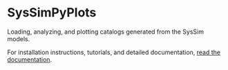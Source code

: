 # SysSimPyPlots

Loading, analyzing, and plotting catalogs generated from the SysSim models.

For installation instructions, tutorials, and detailed documentation, [read the documentation](https://syssimpyplots.readthedocs.io/).
